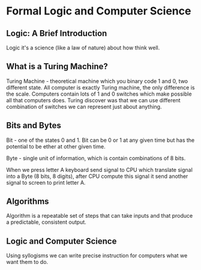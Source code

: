 # Formal Logic and Computer Science

## Logic: A Brief Introduction

Logic it's a science (like a law of nature) about how think well. 

## What is a Turing Machine?

Turing Machine - theoretical machine which you binary code 1 and 0, two different state. All computer is exactly Turing machine, the only difference is the scale. Computers contain lots of 1 and 0 switches which make possible all that computers does. Turing discover was that we can use different combination of switches we can represent just about anything.

## Bits and Bytes

Bit - one of the states 0 and 1. Bit can be 0 or 1 at any given time but has the potential to be ether at other given time.

Byte - single unit of information, which is contain combinations of 8 bits.

When we press letter A keyboard send signal to CPU which translate signal into a Byte (8 bits, 8 digits), after CPU compute this signal it send another signal to screen to print letter A.

## Algorithms 

Algorithm is a repeatable set of steps that can take inputs and that produce a predictable, consistent output.

## Logic and Computer Science

Using syllogisms we can write precise instruction for computers what we want them to do.


